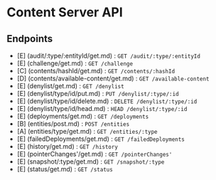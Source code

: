 # Content Server API

## Endpoints

* [E] (audit/:type/:entityId/get.md) : `GET /audit/:type/:entityId`
* [E] (challenge/get.md) : `GET /challenge`
* [C] (contents/hashId/get.md) : `GET /contents/:hashId`
* [D] (contents/available-content/get.md) : `GET /available-content`
* [E] (denylist/get.md) : `GET /denylist`
* [E] (denylist/type/id/put.md) : `PUT /denylist/:type/:id`
* [E] (denylist/type/id/delete.md) : `DELETE /denylist/:type/:id`
* [E] (denylist/type/id/head.md) : `HEAD /denylist/:type/:id`
* [E] (deployments/get.md) : `GET /deployments`
* [B] (entities/post.md) : `POST /entities`
* [A] (entities/type/get.md) : `GET /entities/:type`
* [E] (failedDeployments/get.md) : `GET /failedDeployments`
* [E] (history/get.md) : `GET /history`
* [E] (pointerChanges'/get.md) : `GET /pointerChanges'`
* [E] (snapshot/:type/get.md) : `GET /snapshot/:type`
* [E] (status/get.md) : `GET /status`


<!-- Documentation template obtained from https://github.com/jamescooke/restapidocs -->
